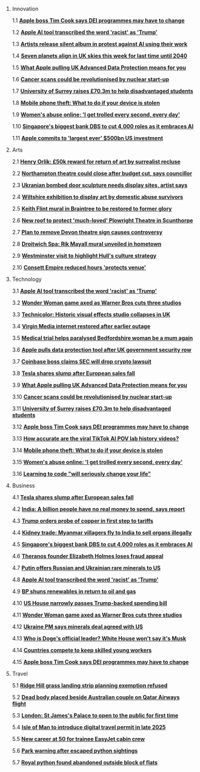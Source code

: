 1. Innovation

   1.1 **[Apple boss Tim Cook says DEI programmes may have to change](https://www.bbc.com/news/articles/clyjv8e49deo)**

   1.2 **[Apple AI tool transcribed the word 'racist' as 'Trump'](https://www.bbc.com/news/articles/c5ymvjjqzmeo)**

   1.3 **[Artists release silent album in protest against AI using their work](https://www.bbc.com/news/articles/cwyd3r62kp5o)**

   1.4 **[Seven planets align in UK skies this week for last time until 2040](https://www.bbc.com/news/articles/c5yd4z15r54o)**

   1.5 **[What Apple pulling UK Advanced Data Protection means for you](https://www.bbc.com/news/articles/cn524lx9445o)**

   1.6 **[Cancer scans could be revolutionised by nuclear start-up](https://www.bbc.com/news/articles/c1kjmm3n427o)**

   1.7 **[University of Surrey raises £70.3m to help disadvantaged students](https://www.bbc.com/news/articles/cgq90vv9zv5o)**

   1.8 **[Mobile phone theft: What to do if your device is stolen](https://www.bbc.com/news/articles/cwygwnvdq23o)**

   1.9 **[Women's abuse online: 'I get trolled every second, every day'](https://www.bbc.com/news/articles/c625z3xgyv1o)**

   1.10 **[Singapore's biggest bank DBS to cut 4,000 roles as it embraces AI](https://www.bbc.com/news/articles/c4g7xn9y64po)**

   1.11 **[Apple commits to 'largest ever' $500bn US investment](https://www.bbc.com/news/articles/ce980m2xv30o)**

2. Arts

   2.1 **[Henry Orlik: £50k reward for return of art by surrealist recluse](https://www.bbc.com/news/articles/c5yen2k3l37o)**

   2.2 **[Northampton theatre could close after budget cut, says councillor](https://www.bbc.com/news/articles/cn8rxpn3302o)**

   2.3 **[Ukranian bombed door sculpture needs display sites, artist says](https://www.bbc.com/news/articles/c0q1w2ed4lqo)**

   2.4 **[Wiltshire exhibition to display art by domestic abuse survivors](https://www.bbc.com/news/articles/c9vm4jrrp99o)**

   2.5 **[Keith Flint mural in Braintree to be restored to former glory](https://www.bbc.com/news/articles/cn0j1j9rzneo)**

   2.6 **[New roof to protect 'much-loved' Plowright Theatre in Scunthorpe](https://www.bbc.com/news/articles/cly4nnn9yzzo)**

   2.7 **[Plan to remove Devon theatre sign causes controversy](https://www.bbc.com/news/articles/c86pwy84wxpo)**

   2.8 **[Droitwich Spa: Rik Mayall mural unveiled in hometown](https://www.bbc.com/news/articles/c2erx2exk87o)**

   2.9 **[Westminster visit to highlight Hull's culture strategy](https://www.bbc.com/news/articles/clyz2q5dq2eo)**

   2.10 **[Consett Empire reduced hours 'protects venue'](https://www.bbc.com/news/articles/cz61l7pg3j8o)**

3. Technology

   3.1 **[Apple AI tool transcribed the word 'racist' as 'Trump'](https://www.bbc.com/news/articles/c5ymvjjqzmeo)**

   3.2 **[Wonder Woman game axed as Warner Bros cuts three studios](https://www.bbc.com/news/articles/c0q1w9q1qvyo)**

   3.3 **[Technicolor: Historic visual effects studio collapses in UK](https://www.bbc.com/news/articles/c89yxk1egkgo)**

   3.4 **[Virgin Media internet restored after earlier outage](https://www.bbc.com/news/articles/cy05n9xn1nqo)**

   3.5 **[Medical trial helps paralysed Bedfordshire woman be a mum again](https://www.bbc.com/news/articles/ckg87l62ywjo)**

   3.6 **[Apple pulls data protection tool after UK government security row](https://www.bbc.com/news/articles/cgj54eq4vejo)**

   3.7 **[Coinbase boss claims SEC will drop crypto lawsuit](https://www.bbc.com/news/articles/cgm1g37p1z8o)**

   3.8 **[Tesla shares slump after European sales fall](https://www.bbc.com/news/articles/cvgd9v3r69qo)**

   3.9 **[What Apple pulling UK Advanced Data Protection means for you](https://www.bbc.com/news/articles/cn524lx9445o)**

   3.10 **[Cancer scans could be revolutionised by nuclear start-up](https://www.bbc.com/news/articles/c1kjmm3n427o)**

   3.11 **[University of Surrey raises £70.3m to help disadvantaged students](https://www.bbc.com/news/articles/cgq90vv9zv5o)**

   3.12 **[Apple boss Tim Cook says DEI programmes may have to change](https://www.bbc.com/news/articles/clyjv8e49deo)**

   3.13 **[How accurate are the viral TikTok AI POV lab history videos?](https://www.bbc.com/news/articles/cy87076pdw3o)**

   3.14 **[Mobile phone theft: What to do if your device is stolen](https://www.bbc.com/news/articles/cwygwnvdq23o)**

   3.15 **[Women's abuse online: 'I get trolled every second, every day'](https://www.bbc.com/news/articles/c625z3xgyv1o)**

   3.16 **[Learning to code "will seriously change your life"](https://www.bbc.com/news/business-56194958)**

4. Business

   4.1 **[Tesla shares slump after European sales fall](https://www.bbc.com/news/articles/cvgd9v3r69qo)**

   4.2 **[India: A billion people have no real money to spend, says report](https://www.bbc.com/news/articles/c8rk5d7ekjmo)**

   4.3 **[Trump orders probe of copper in first step to tariffs](https://www.bbc.com/news/articles/c5yxv0yj40ko)**

   4.4 **[Kidney trade: Myanmar villagers fly to India to sell organs illegally](https://www.bbc.com/news/articles/ckgy8p3pe71o)**

   4.5 **[Singapore's biggest bank DBS to cut 4,000 roles as it embraces AI](https://www.bbc.com/news/articles/c4g7xn9y64po)**

   4.6 **[Theranos founder Elizabeth Holmes loses fraud appeal](https://www.bbc.com/news/articles/c1jpg0069wgo)**

   4.7 **[Putin offers Russian and Ukrainian rare minerals to US](https://www.bbc.com/news/articles/c4gdx7488g5o)**

   4.8 **[Apple AI tool transcribed the word 'racist' as 'Trump'](https://www.bbc.com/news/articles/c5ymvjjqzmeo)**

   4.9 **[BP shuns renewables in return to oil and gas](https://www.bbc.com/news/articles/c3374ekd11po)**

   4.10 **[US House narrowly passes Trump-backed spending bill](https://www.bbc.com/news/articles/cp9yx7e13ryo)**

   4.11 **[Wonder Woman game axed as Warner Bros cuts three studios](https://www.bbc.com/news/articles/c0q1w9q1qvyo)**

   4.12 **[Ukraine PM says minerals deal agreed with US](https://www.bbc.com/news/articles/c337461n3xlo)**

   4.13 **[Who is Doge's official leader? White House won't say it's Musk](https://www.bbc.com/news/articles/c2erg38vjx8o)**

   4.14 **[Countries compete to keep skilled young workers](https://www.bbc.com/news/articles/cj30xr1vy2lo)**

   4.15 **[Apple boss Tim Cook says DEI programmes may have to change](https://www.bbc.com/news/articles/clyjv8e49deo)**

5. Travel

   5.1 **[Ridge Hill grass landing strip planning exemption refused](https://www.bbc.com/news/articles/cy83x20l3nzo)**

   5.2 **[Dead body placed beside Australian couple on Qatar Airways flight](https://www.bbc.com/news/articles/cz03l18jv97o)**

   5.3 **[London: St James's Palace to open to the public for first time](https://www.bbc.com/news/articles/c62z77edl33o)**

   5.4 **[Isle of Man to introduce digital travel permit in late 2025](https://www.bbc.com/news/articles/cq6y4en6przo)**

   5.5 **[New career at 50 for trainee EasyJet cabin crew](https://www.bbc.com/news/articles/cx2gyrvl55lo)**

   5.6 **[Park warning after escaped python sightings](https://www.bbc.com/news/articles/cx2lmnl2gdvo)**

   5.7 **[Royal python found abandoned outside block of flats](https://www.bbc.com/news/articles/czx8qxdqr75o)**


